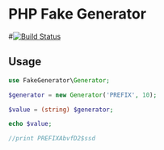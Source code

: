 # PHP Fake Generator

#[![Build Status](https://travis-ci.org/rafaelcalleja/fake-generator.svg?branch=master)](https://travis-ci.org/rafaelcalleja/fake-generator)

## Usage

```php
use FakeGenerator\Generator;

$generator = new Generator('PREFIX', 10);

$value = (string) $generator;

echo $value;

//print PREFIXAbvfD2$ssd
```
